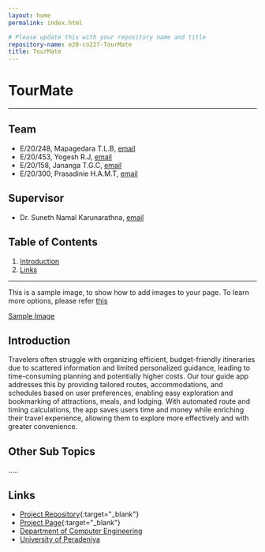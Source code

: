 ```yaml
---
layout: home
permalink: index.html

# Please update this with your repository name and title
repository-name: e20-co227-TourMate
title: TourMate
---
```


[comment]: # "This is the standard layout for the project, but you can clean this and use your own template"

# TourMate

---

## Team
-  E/20/248, Mapagedara T.L.B, [email](mailto:e20248@eng.pdn.ac.lk)
-  E/20/453, Yogesh R.J, [email](mailto:e20453@eng.pdn.ac.lk)
-  E/20/158, Jananga T.G.C, [email](mailto:e20158@eng.pdn.ac.lk)
-  E/20/300, Prasadinie H.A.M.T, [email](mailto:e20300@eng.pdn.ac.lk)

## Supervisor
-  Dr. Suneth Namal Karunarathna, [email](mailto:namal@eng.pdn.ac.lk)

## Table of Contents
1. [Introduction](#introduction)
2. [Links](#links)

---

This is a sample image, to show how to add images to your page. To learn more options, please refer [this](https://projects.ce.pdn.ac.lk/docs/faq/how-to-add-an-image/)

[Sample Image](./images/home.png)



## Introduction

Travelers often struggle with organizing efficient, budget-friendly itineraries due to scattered information and limited personalized guidance, leading to time-consuming planning and potentially higher costs. Our tour guide app addresses this by providing tailored routes, accommodations, and schedules based on user preferences, enabling easy exploration and bookmarking of attractions, meals, and lodging. With automated route and timing calculations, the app saves users time and money while enriching their travel experience, allowing them to explore more effectively and with greater convenience.

## Other Sub Topics

.....

## Links

- [Project Repository](https://github.com/cepdnaclk/e20-CO227-TourMate ){:target="_blank"}
- [Project Page](https://cepdnaclk.github.io/e20-CO227-TourMate){:target="_blank"}
- [Department of Computer Engineering](http://www.ce.pdn.ac.lk/)
- [University of Peradeniya](https://eng.pdn.ac.lk/)


[//]: # (Please refer this to learn more about Markdown syntax)
[//]: # (https://github.com/adam-p/markdown-here/wiki/Markdown-Cheatsheet)

